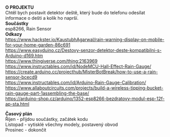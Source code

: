 <B>O PROJEKTU <br></B>
Chtěl bych postavit detektor deště, který bude do telefonu odesílat informace o dešti a kolik ho naprší. <br>
<B>Součástky<br></B>
esp8266, Rain Sensor<br>
<B>Odkazy<br></B>
https://www.hackster.io/KaustubhAgarwal/rain-warning-display-on-mobile-for-your-home-garden-86c691<br>
https://www.easyduino.cz/Destovy-senzor-detektor-deste-kompatibilni-s-Arduino-d169.htm <br>
https://www.thingiverse.com/thing:2163969 <br>
https://www.instructables.com/id/NodeMCU-Hall-Effect-Rain-Gauge/ <br>
https://create.arduino.cc/projecthub/MisterBotBreak/how-to-use-a-rain-sensor-bcecd9 <br>
https://www.instructables.com/id/Arduino-Rain-Gauge-Calibration/ <br>
https://www.allaboutcircuits.com/projects/build-a-wireless-tipping-bucket-rain-gauge-part-1assembling-the-base/ <br>
https://arduino-shop.cz/arduino/1352-esp8266-bezdratovy-modul-esp-12f-ap-sta.html <br>

<B>Časový plán<br></B>
Říjen - přijdou součástky, začátek kodu<br>
Listopad - vytisklé všechny modely, postavený obvod<br>
Prosinec - dokončit<br><br>



